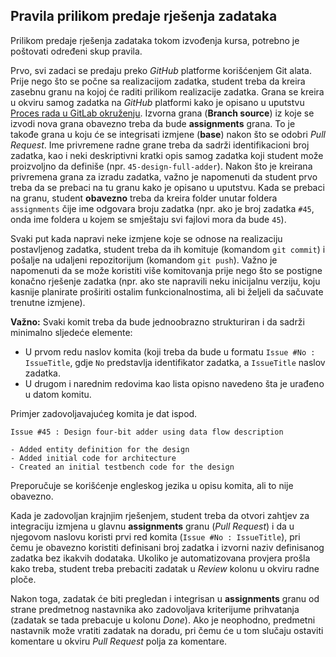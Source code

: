 ## Pravila prilikom predaje rješenja zadataka

Prilikom predaje rješenja zadataka tokom izvođenja kursa, potrebno je poštovati određeni skup pravila.

Prvo, svi zadaci se predaju preko _GitHub_ platforme korišćenjem Git alata. Prije nego što se počne sa realizacijom zadatka, student treba da kreira zasebnu granu na kojoj će raditi prilikom realizacije zadatka. Grana se kreira u okviru samog zadatka na _GitHub_ platformi kako je opisano u uputstvu [Proces rada u GitLab okruženju](github-workflow.md). Izvorna grana (**Branch source**) iz koje se izvodi nova grana obavezno treba da bude **assignments** grana. To je takođe grana u koju će se integrisati izmjene (**base**) nakon što se odobri _Pull Request_. Ime privremene radne grane treba da sadrži identifikacioni broj zadatka, kao i neki deskriptivni kratki opis samog zadatka koji student može proizvoljno da definiše (npr. `45-design-full-adder`). Nakon što je kreirana privremena grana za izradu zadatka, važno je napomenuti da student prvo treba da se prebaci na tu granu kako je opisano u uputstvu. Kada se prebaci na granu, student **obavezno** treba da kreira folder unutar foldera `assignments` čije ime odgovara broju zadatka (npr. ako je broj zadatka `#45`, onda ime foldera u kojem se smještaju svi fajlovi mora da bude `45`).

Svaki put kada napravi neke izmjene koje se odnose na realizaciju postavljenog zadatka, student treba da ih komituje (komandom `git commit`) i pošalje na udaljeni repozitorijum (komandom `git push`). Važno je napomenuti da se može koristiti više komitovanja prije nego što se postigne konačno rješenje zadatka (npr. ako ste napravili neku inicijalnu verziju, koju kasnije planirate proširiti ostalim funkcionalnostima, ali bi željeli da sačuvate trenutne izmjene).

**Važno:** Svaki komit treba da bude jednoobrazno strukturiran i da sadrži minimalno sljedeće elemente:

- U prvom redu naslov komita (koji treba da bude u formatu `Issue #No : IssueTitle`, gdje `No` predstavlja identifikator zadatka, a `IssueTitle` naslov zadatka.
- U drugom i narednim redovima kao lista opisno navedeno šta je urađeno u datom komitu.

Primjer zadovoljavajućeg komita je dat ispod.

```
Issue #45 : Design four-bit adder using data flow description

- Added entity definition for the design
- Added initial code for architecture
- Created an initial testbench code for the design
```

Preporučuje se korišćenje engleskog jezika u opisu komita, ali to nije obavezno.

Kada je zadovoljan krajnjim rješenjem, student treba da otvori zahtjev za integraciju izmjena u glavnu **assignments** granu (_Pull Request_) i da u njegovom naslovu koristi prvi red komita (`Issue #No : IssueTitle`), pri čemu je obavezno koristiti definisani broj zadatka i izvorni naziv definisanog zadatka bez ikakvih dodataka. Ukoliko je automatizovana provjera prošla kako treba, student treba prebaciti zadatak u _Review_ kolonu u okviru radne ploče.

Nakon toga, zadatak će biti pregledan i integrisan u **assignments** granu od strane predmetnog nastavnika ako zadovoljava kriterijume prihvatanja (zadatak se tada prebacuje u kolonu _Done_). Ako je neophodno, predmetni nastavnik može vratiti zadatak na doradu, pri čemu će u tom slučaju ostaviti komentare u okviru _Pull Request_ polja za komentare.